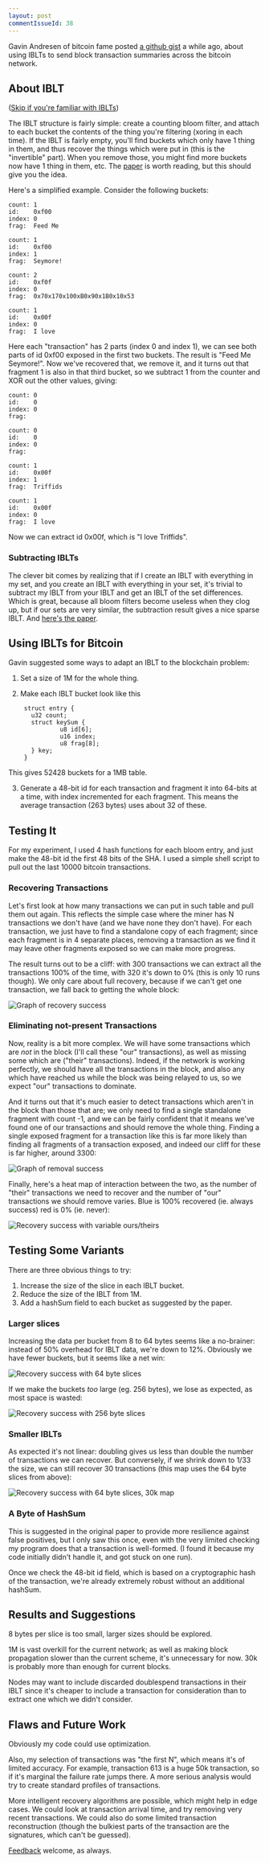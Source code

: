 ```yaml
---
layout: post
commentIssueId: 38
---
```


Gavin Andresen of bitcoin fame posted
[a github gist](https://gist.github.com/gavinandresen/e20c3b5a1d4b97f79ac2)
a while ago, about using IBLTs to send block transaction summaries across
the bitcoin network.

## About IBLT ##

([Skip if you're familiar with IBLTs](#Using-IBLTs))

The IBLT structure is fairly simple: create a counting bloom filter,
and attach to each bucket the contents of the thing you're filtering
(xoring in each time).  If the IBLT is fairly empty, you'll find
buckets which only have 1 thing in them, and thus recover the things
which were put in (this is the "invertible" part).  When you remove
those, you might find more buckets now have 1 thing in them, etc.  The
[paper](http://arxiv.org/pdf/1101.2245.pdf) is worth reading, but this
should give you the idea.

Here's a simplified example.  Consider the following buckets:

    count: 1
	id:    0xf00
	index: 0
	frag:  Feed Me 

    count: 1
	id:    0xf00
	index: 1
	frag:  Seymore!

    count: 2
    id:    0xf0f
	index: 0
	frag:  0x70x170x100xB0x90x1B0x10x53

	count: 1
	id:	   0x00f
	index: 0
	frag:  I love

Here each "transaction" has 2 parts (index 0 and index 1), we can see
both parts of id 0xf00 exposed in the first two buckets.  The result
is "Feed Me Seymore!".  Now we've recovered that, we remove it, and it
turns out that fragment 1 is also in that third bucket, so we subtract
1 from the counter and XOR out the other values, giving:

    count: 0
	id:    0
	index: 0
	frag:  

    count: 0
	id:    0
	index: 0
	frag:  

    count: 1
    id:    0x00f
	index: 1
	frag:  Triffids

	count: 1
	id:	   0x00f
	index: 0
	frag:  I love

Now we can extract id 0x00f, which is "I love Triffids".

### Subtracting IBLTs ###

The clever bit comes by realizing that if I create an IBLT with
everything in my set, and you create an IBLT with everything in your
set, it's trivial to subtract my IBLT from your IBLT and get an IBLT
of the set differences.  Which is great, because all bloom filters
become useless when they clog up, but if our sets are very similar,
the subtraction result gives a nice sparse IBLT.  And
[here's the paper](http://conferences.sigcomm.org/sigcomm/2011/papers/sigcomm/p218.pdf).

<a name="Using-IBLTs"></a>

## Using IBLTs for Bitcoin ##

Gavin suggested some ways to adapt an IBLT to the blockchain problem:

1. Set a size of 1M for the whole thing.
2. Make each IBLT bucket look like this

		struct entry {
		  u32 count;
		  struct keySum {
				  u8 id[6];
				  u16 index;
				  u8 frag[8];
		  } key;
		}

  This gives 52428 buckets for a 1MB table.

3. Generate a 48-bit id for each transaction and fragment it into
   64-bits at a time, with index incremented for each fragment.  This
   means the average transaction (263 bytes) uses about 32 of these.

## Testing It ##

For my experiment, I used 4 hash functions for each bloom entry, and
just make the 48-bit id the first 48 bits of the SHA.  I used a simple
shell script to pull out the last 10000 bitcoin transactions.

### Recovering Transactions ###

Let's first look at how many transactions we can put in such table and
pull them out again.  This reflects the simple case where the miner
has N transactions we don't have (and we have none they don't have).
For each transaction, we just have to find a standalone copy of each
fragment; since each fragment is in 4 separate places, removing a
transaction as we find it may leave other fragments exposed so we can
make more progress.

The result turns out to be a cliff: with 300 transactions we can
extract all the transactions 100% of the time, with 320 it's down to
0% (this is only 10 runs though).  We only care about full recovery,
because if we can't get one transaction, we fall back to getting the
whole block:

![Graph of recovery success](https://rustyrussell.github.io/pettycoin/images/recovery-stats-simple.svg "Graph of recovery success")

### Eliminating not-present Transactions ###

Now, reality is a bit more complex.  We will have some transactions
which are *not* in the block (I'll call these "our" transactions), as
well as missing some which are ("their" transactions).  Indeed, if the
network is working perfectly, we should have all the transactions in
the block, and also any which have reached us while the block was
being relayed to us, so we expect "our" transactions to dominate.

And it turns out that it's much easier to detect transactions which
aren't in the block than those that are; we only need to find a single
standalone fragment with count -1, and we can be fairly confident that
it means we've found one of our transactions and should remove the
whole thing.  Finding a single exposed fragment for a transaction like
this is far more likely than finding all fragments of a transaction
exposed, and indeed our cliff for these is far higher, around 3300:

![Graph of removal success](https://rustyrussell.github.io/pettycoin/images/removal-stats-simple.svg "Graph of removal success")

Finally, here's a heat map of interaction between the two, as the
number of "their" transactions we need to recover and the number of
"our" transactions we should remove varies.  Blue is 100% recovered
(ie. always success) red is 0% (ie. never):

![Recovery success with variable ours/theirs](https://rustyrussell.github.io/pettycoin/images/heatmap-8byte.svg "Recovery success with variable ours/theirs")

## Testing Some Variants ##

There are three obvious things to try:
1. Increase the size of the slice in each IBLT bucket.
2. Reduce the size of the IBLT from 1M.
3. Add a hashSum field to each bucket as suggested by the paper.

### Larger slices ###

Increasing the data per bucket from 8 to 64 bytes seems like a no-brainer:
instead of 50% overhead for IBLT data, we're down to 12%.  Obviously we
have fewer buckets, but it seems like a net win:

![Recovery success with 64 byte slices](https://rustyrussell.github.io/pettycoin/images/heatmap-64byte.svg "Recovery success with 64 byte slices")

If we make the buckets *too* large (eg. 256 bytes), we lose as expected,
as most space is wasted:

![Recovery success with 256 byte slices](https://rustyrussell.github.io/pettycoin/images/heatmap-256byte.svg "Recovery success with 256 byte slices")

### Smaller IBLTs ###

As expected it's not linear: doubling gives us less than double the
number of transactions we can recover.  But conversely, if we shrink
down to 1/33 the size, we can still recover 30 transactions (this map
uses the 64 byte slices from above):

![Recovery success with 64 byte slices, 30k map](https://rustyrussell.github.io/pettycoin/images/heatmap-64-byte-30k.svg "Recovery success with 64 byte slices, 30k map")

### A Byte of HashSum ###

This is suggested in the original paper to provide more resilience
against false positives, but I only saw this once, even with the very
limited checking my program does that a transaction is well-formed.
(I found it because my code initially didn't handle it, and got stuck
on one run).

Once we check the 48-bit id field, which is based on a cryptographic
hash of the transaction, we're already extremely robust without an
additional hashSum.

## Results and Suggestions ##

8 bytes per slice is too small, larger sizes should be explored.

1M is vast overkill for the current network; as well as making block
propagation slower than the current scheme, it's unnecessary for now.
30k is probably more than enough for current blocks.

Nodes may want to include discarded doublespend transactions in their
IBLT since it's cheaper to include a transaction for consideration
than to extract one which we didn't consider.

## Flaws and Future Work ##

Obviously my code could use optimization.

Also, my selection of transactions was "the first N", which means it's
of limited accuracy.  For example, transaction 613 is a huge 50k
transaction, so if it's marginal the failure rate jumps there.  A more
serious analysis would try to create standard profiles of
transactions.

More intelligent recovery algorithms are possible, which might help in
edge cases.  We could look at transaction arrival time, and try
removing very recent transactions.  We could also do some limited
transaction reconstruction (though the bulkiest parts of the
transaction are the signatures, which can't be guessed).

[Feedback](mailto:rusty@rustcorp.com.au) welcome, as always.
